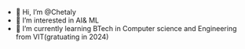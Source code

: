- 👋 Hi, I’m @Chetaly
- 👀 I’m interested in AI& ML
- 🌱 I’m currently learning BTech in Computer science and Engineering from VIT(gratuating in 2024)
 
